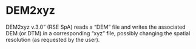 # DEM2xyz
DEM2xyz v.3.0” (RSE SpA) reads a “DEM” file and writes the associated DEM (or DTM) in a corresponding “xyz” file, possibly changing the spatial resolution (as requested by the user).
